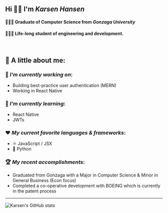 ## Hi 👋🏼 I'm *Karsen Hansen*
#### 👨🏼‍🎓 Graduate of Computer Science from *Gonzaga University*  
#### 👨🏼‍💻 Life-long student of engineering and development.

<br>


🔎 A little about me:  
--


### 🔭 *I'm currently working on*:
- Building best-practice user authentication (MERN)
- Working in React Native


### 🌱 *I'm currently learning*: 
- React Native
- JWTs


### ❤️ *My current favorite languages & frameworks*:
- ⚛️ JavaScript / JSX
- 🐍 Python 


### 🏆 *My recent accomplishments*:
- Graduated from Gonzaga with a Major in Computer Science & Minor in General Business (Econ focus)
- Completed a co-operative development with BOEING which is currently in the patent process

----

![Karsen's GitHub stats](https://github-readme-stats.vercel.app/api?username=Karsenh&show_icons=true&theme=dracula)

